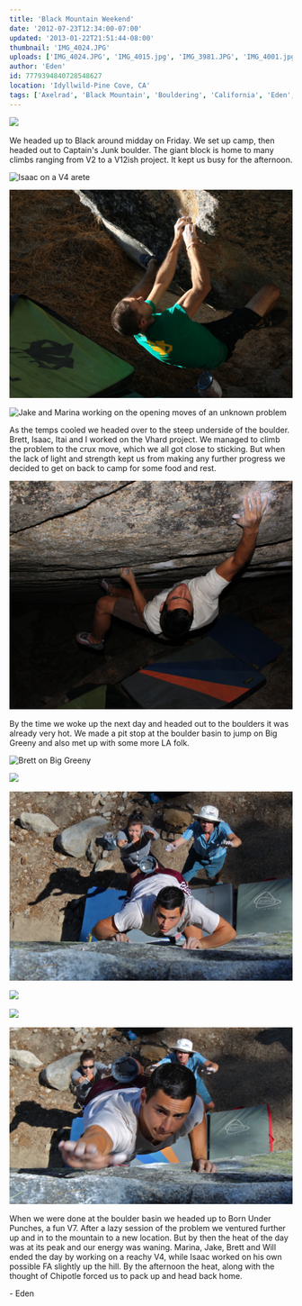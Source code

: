 ```yaml
---
title: 'Black Mountain Weekend'
date: '2012-07-23T12:34:00-07:00'
updated: '2013-01-22T21:51:44-08:00'
thumbnail: 'IMG_4024.JPG'
uploads: ['IMG_4024.JPG', 'IMG_4015.jpg', 'IMG_3981.JPG', 'IMG_4001.jpg', 'IMG_4028.JPG', 'IMG_4061.jpg', 'IMG_4068.JPG', 'IMG_4069.JPG', 'IMG_4070.JPG', 'IMG_4071.JPG', 'IMG_4072.JPG']
author: 'Eden'
id: 7779394840728548627
location: 'Idyllwild-Pine Cove, CA'
tags: ['Axelrad', 'Black Mountain', 'Bouldering', 'California', 'Eden', 'Itai']
---
```


![](uploads/IMG_4024.JPG)

We headed up to Black around midday on Friday. We set up camp, then headed out to Captain's Junk boulder. The giant block is home to many climbs ranging from V2 to a V12ish project. It kept us busy for the afternoon.

![Isaac on a V4 arete](uploads/IMG_4015.jpg)

![Isaac on a V6](uploads/IMG_3981.JPG)

![Jake and Marina working on the opening moves of an unknown problem](uploads/IMG_4001.jpg)

As the temps cooled we headed over to the steep underside of the boulder. Brett, Isaac, Itai and I worked on the Vhard project. We managed to climb the problem to the crux move, which we all got close to sticking. But when the lack of light and strength kept us from making any further progress we decided to get on back to camp for some food and rest.

![Throwing for the crux move](uploads/IMG_4028.JPG)

By the time we woke up the next day and headed out to the boulders it was already very hot. We made a pit stop at the boulder basin to jump on Big Greeny and also met up with some more LA folk.

![Brett on Big Greeny](uploads/IMG_4061.jpg)

![](uploads/IMG_4068.JPG)

![](uploads/IMG_4069.JPG)

![](uploads/IMG_4070.JPG)

![](uploads/IMG_4071.JPG)

![Big Greeny](uploads/IMG_4072.JPG)

When we were done at the boulder basin we headed up to Born Under Punches, a fun V7. After a lazy session of the problem we ventured further up and in to the mountain to a new location. But by then the heat of the day was at its peak and our energy was waning. Marina, Jake, Brett and Will ended the day by working on a reachy V4, while Isaac worked on his own possible FA slightly up the hill. By the afternoon the heat, along with the thought of Chipotle forced us to pack up and head back home.

\- Eden
